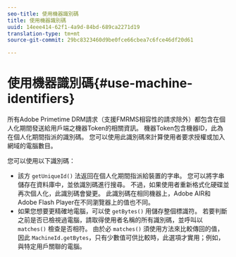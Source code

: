 ```yaml
---
seo-title: 使用機器識別碼
title: 使用機器識別碼
uuid: 14eee414-62f1-4a9d-84bd-689ca2271d19
translation-type: tm+mt
source-git-commit: 29bc8323460d9be0fce66cbea7c6fce46df20d61

---
```



# 使用機器識別碼{#use-machine-identifiers}

所有Adobe Primetime DRM請求（支援FMRMS相容性的請求除外）都包含在個人化期間發送給用戶端之機器Token的相關資訊。 機器Token包含機器ID，此為在個人化期間指派的識別碼。 您可以使用此識別碼來計算使用者要求授權或加入網域的電腦數目。

您可以使用以下識別碼：

* 該方 `getUniqueId()` 法返回在個人化期間指派給裝置的字串。 您可以將字串儲存在資料庫中，並依識別碼進行搜尋。 不過，如果使用者重新格式化硬碟並再次個人化，此識別碼會變更。 此識別碼在相同機器上，Adobe AIR和Adobe Flash Player在不同瀏覽器上的值也不同。
* 如果您想要更精確地電腦，可以使 `getBytes()` 用儲存整個標識符。 若要判斷之前是否已檢視過電腦，請取得使用者名稱的所有識別碼，並呼叫以 `matches()` 檢查是否相符。 由於必 `matches()` 須使用方法來比較傳回的值，因此 `MachineId.getBytes`，只有少數值可供比較時，此選項才實用；例如，與特定用戶關聯的電腦。

